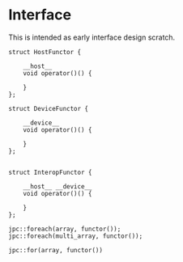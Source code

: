 # Interface
This is intended as early interface design scratch.

```
struct HostFunctor {

    __host__
    void operator()() {

    }
};

struct DeviceFunctor {

    __device__
    void operator()() {

    }
};


struct InteropFunctor {

    __host__ __device__
    void operator()() {

    }
};
```

```
jpc::foreach(array, functor());
jpc::foreach(multi_array, functor());

jpc::for(array, functor())
```